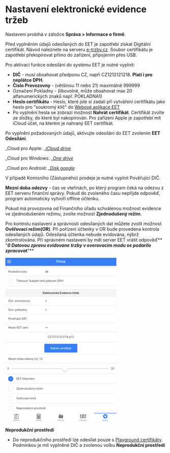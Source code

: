 # Nastavení elektronické evidence tržeb

Nastavení probíhá v záložce **Správa &gt; Informace o firmě**.

Před vyplněním údajů odesílaných do EET je zapotřebí získat Digitální certifikát. Návod naleznete na serveru [e-trzby.cz](http://www.etrzby.cz/cs/webova-aplikace-EET-a-certifikaty). Soubor certifikátu je zapotřebí překopírovat přímo do zařízení, připojením přes USB.

Pro aktivaci funkce odesílání do systému EET je nutné vyplnit:

* **DIČ** - musí obsahovat předponu CZ, napři CZ1212121218. **Platí i pro neplátce DPH.**
* **Číslo Provozovny** - \(většinou 11 nebo 21\) maximálně 999999
* Označení Pokladny - \(libovolné, může obsahovat max 20 alfanumerických znaků např. POKLADNA1\)
* **Heslo certifikátu** - Heslo, které jste si zadali při vytváření certifikátu jako heslo pro "soukromý klíč" do [Webové aplikace EET](http://adisspr.mfcr.cz/adistc/adis/idpr_pub/eet/eet_sluzby.faces)
* Po vyplnění hesla se zobrazí možnost **Nahrát certifikát**. Certifikát zvolte ze složky, do které byl nakopírován. Pro zařízení Apple je zapotřebí mít iCloud účet, na kterém je nahraný EET certifikát.

Po vyplnění požadovaných údajů, aktivujte odesílání do EET zvolením **EET Odesílání**.

_Cloud pro Apple: _[_iCloud drive_](https://www.icloud.com/)

_Cloud pro Windows: _[_One drive_](https://onedrive.live.com/)

_Cloud pro Android: _[_Disk google_](https://www.google.cz/intl/cs/drive/)

V případě Komisního \(Zástupného\) prodeje je nutné vyplnit Pověřující DIČ.

**Mezní doba odezvy** - čas ve vteřinách, po který program čeká na odezvu z EET serveru finanční správy. Pokud do zvoleného času nepřijde odpověď, program automaticky vytvoří offline účtenku.

Pokud má provozovna od Finančního úřadu schválenou možnost evidence ve zjednodušeném režimu, zvolte možnost **Zjednodušený režim**.

Pro kontrolu nastavení a správnosti odesílaných dat můžete zvolit možnost **Ověřovací režim\(OR\)**. Při pořízení účtenky v OR bude provedena kontrola odesílaných údajů. Odesílaná účtenka nebude evidována, nýbrž zkontrolována. Při správném nastavení by měl server EET vrátit odpověď** "**_**0 Datovou zpravu evidovane trzby v overovacim modu se podarilo zpracovat**_**"**

![](img/EETnastaveni.png)

**Neprodukční prostředí**

* Do neprodukčního prostředí lze odesílat pouze s [Playground certifikáty](http://www.etrzby.cz/assets/cs/prilohy/EET_CA1_Playground_v1.zip). Podmínkou je mít vyplněné DIČ a zvolenou volbu **Neprodukční prostředí**




